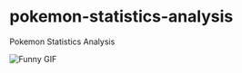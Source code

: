 # pokemon-statistics-analysis
Pokemon Statistics Analysis

![Funny GIF](https://i.gifer.com/XStz.gif)
